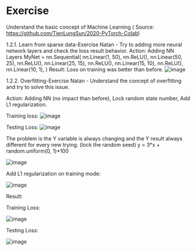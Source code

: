 # Exercise
Understand the basic concept of Machine Learning ( Source: https://github.com/TienLungSun/2020-PyTorch-Colab)

1.2.1. Learn from sparse data-Exercise Natan - Try to adding more neural network layers and check the loss result behavior.
Action: Adding NN Layers
MyNet = nn.Sequential(
    nn.Linear(1, 50),
    nn.ReLU(),
    nn.Linear(50, 25),
    nn.ReLU(),
    nn.Linear(25, 15),
    nn.ReLU(),
    nn.Linear(15, 10),
    nn.ReLU(),
    nn.Linear(10, 1),
)
 Result: Loss on training was better than before.
 ![image](https://user-images.githubusercontent.com/55201272/110065501-d748a100-7da1-11eb-9a3a-1d6c026ad5c2.png)
 
 1.2.2. Overfitting-Exercise Natan - Understand the concept of overfitting and try to solve this issue.
 
 Action: Adding NN (no impact than before), Lock random state number, Add L1 regularization.
 
Training loss:
 ![image](https://user-images.githubusercontent.com/55201272/110065683-4c1bdb00-7da2-11eb-9ee6-175ff5004179.png)

Testing Loss:
![image](https://user-images.githubusercontent.com/55201272/110065702-59d16080-7da2-11eb-8954-759d3e4a5aa6.png)

The problem is the Y variable is always changing and the Y result always different for every new trying. 
(lock the random seed)
y = 3*x + random.uniform(0, 1)*100

![image](https://user-images.githubusercontent.com/55201272/110066786-dcf3b600-7da4-11eb-82ae-fc6382e136b7.png)


Add L1 regularization on training mode:

![image](https://user-images.githubusercontent.com/55201272/110066972-3c51c600-7da5-11eb-9aec-b37353db5da4.png)


Result:

Training Loss:

![image](https://user-images.githubusercontent.com/55201272/110067604-a9b22680-7da6-11eb-93cf-71bc93778487.png)


Testing Loss:

![image](https://user-images.githubusercontent.com/55201272/110067619-af0f7100-7da6-11eb-84e1-8ddbc5dfe01d.png)




